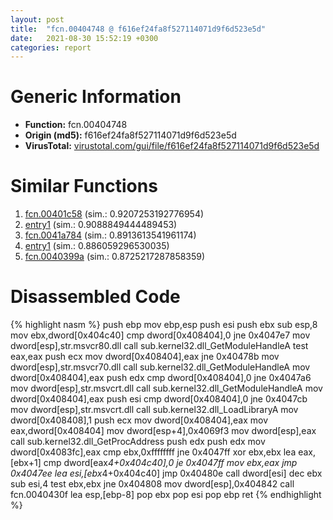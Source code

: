 ```yaml
---
layout: post
title:  "fcn.00404748 @ f616ef24fa8f527114071d9f6d523e5d"
date:   2021-08-30 15:52:19 +0300
categories: report
---
```


# Generic Information
- **Function:** fcn.00404748
- **Origin (md5):** f616ef24fa8f527114071d9f6d523e5d
- **VirusTotal:** [virustotal.com/gui/file/f616ef24fa8f527114071d9f6d523e5d][virustotal_ref]



# Similar Functions

1. [fcn.00401c58][similar_1_ref] (sim.: 0.9207253192776954)
2. [entry1][similar_2_ref] (sim.: 0.9088849444489453)
3. [fcn.0041a784][similar_3_ref] (sim.: 0.8913613541961174)
4. [entry1][similar_4_ref] (sim.: 0.886059296530035)
5. [fcn.0040399a][similar_5_ref] (sim.: 0.8725217287858359)


# Disassembled Code

{% highlight nasm %}
push ebp
mov ebp,esp
push esi
push ebx
sub esp,8
mov ebx,dword[0x404c40]
cmp dword[0x408404],0
jne 0x4047e7
mov dword[esp],str.msvcr80.dll
call sub.kernel32.dll_GetModuleHandleA
test eax,eax
push ecx
mov dword[0x408404],eax
jne 0x40478b
mov dword[esp],str.msvcr70.dll
call sub.kernel32.dll_GetModuleHandleA
mov dword[0x408404],eax
push edx
cmp dword[0x408404],0
jne 0x4047a6
mov dword[esp],str.msvcrt.dll
call sub.kernel32.dll_GetModuleHandleA
mov dword[0x408404],eax
push esi
cmp dword[0x408404],0
jne 0x4047cb
mov dword[esp],str.msvcrt.dll
call sub.kernel32.dll_LoadLibraryA
mov dword[0x408408],1
push ecx
mov dword[0x408404],eax
mov eax,dword[0x408404]
mov dword[esp+4],0x4069f3
mov dword[esp],eax
call sub.kernel32.dll_GetProcAddress
push edx
push edx
mov dword[0x4083fc],eax
cmp ebx,0xffffffff
jne 0x4047ff
xor ebx,ebx
lea eax,[ebx+1]
cmp dword[eax*4+0x404c40],0
je 0x4047ff
mov ebx,eax
jmp 0x4047ee
lea esi,[ebx*4+0x404c40]
jmp 0x40480e
call dword[esi]
dec ebx
sub esi,4
test ebx,ebx
jne 0x404808
mov dword[esp],0x404842
call fcn.0040430f
lea esp,[ebp-8]
pop ebx
pop esi
pop ebp
ret 
{% endhighlight %}


[similar_1_ref]: /report/fcn.00401c58@799ea8d6698cf889f1eb7e76fbecd6be
[similar_2_ref]: /report/entry1@f616ef24fa8f527114071d9f6d523e5d
[similar_3_ref]: /report/fcn.0041a784@8c10f6a1b7643ed6e914352ded4b58e0
[similar_4_ref]: /report/entry1@799ea8d6698cf889f1eb7e76fbecd6be
[similar_5_ref]: /report/fcn.0040399a@35bedc5498306afe90b32d21d460d74f
[virustotal_ref]: https://www.virustotal.com/gui/file/f616ef24fa8f527114071d9f6d523e5d